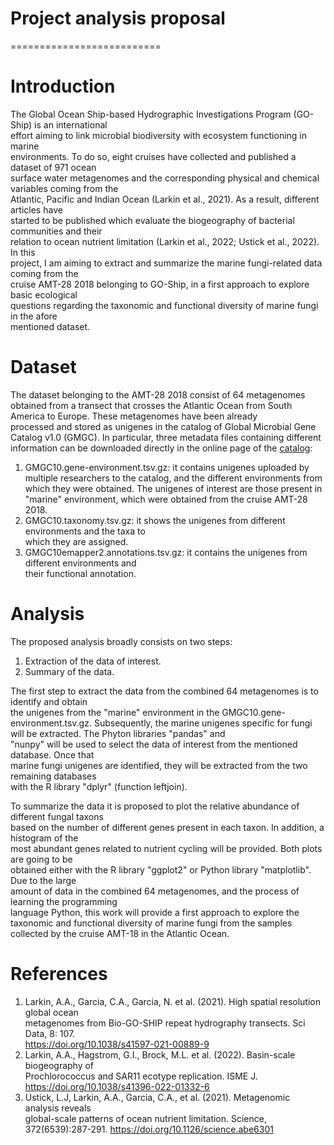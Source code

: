 # Project analysis proposal
==========================

# Introduction

The Global Ocean Ship-based Hydrographic Investigations Program (GO-Ship) is an international  
effort aiming to link microbial biodiversity with ecosystem functioning in marine  
environments. To do so, eight cruises have collected and published a dataset of 971 ocean  
surface water metagenomes and the corresponding physical and chemical variables coming from the   
Atlantic, Pacific and Indian Ocean (Larkin et al., 2021). As a result, different articles have  
started to be published which evaluate the biogeography of bacterial communities and their  
relation to ocean nutrient  limitation (Larkin et al., 2022; Ustick et al., 2022).  In this  
project, I am aiming to extract and summarize the marine fungi-related data coming from the  
cruise AMT-28 2018 belonging to GO-Ship, in a first approach to explore basic ecological  
questions regarding the taxonomic and functional diversity of marine fungi in the afore  
mentioned dataset.  

# Dataset

The dataset belonging to the AMT-28 2018 consist of 64 metagenomes obtained from a transect that 
crosses the Atlantic Ocean from South America to Europe. These metagenomes have been already  
processed and stored as unigenes in the catalog of Global Microbial Gene Catalog v1.0 (GMGC). In
particular, three metadata files containing different information can be downloaded directly in 
the online page of the [catalog](https://gmgc.embl.de/):

1. GMGC10.gene-environment.tsv.gz: it contains unigenes uploaded by multiple researchers to the 
catalog, and the different environments from which they were obtained. The unigenes of interest 
are those present in "marine" environment, which were obtained from the cruise AMT-28 2018.
2. GMGC10.taxonomy.tsv.gz: it shows the unigenes from different environments and the taxa to  
which they are assigned. 
3. GMGC10emapper2.annotations.tsv.gz: it contains the unigenes from different environments and  
their functional annotation.

# Analysis  

The proposed analysis broadly consists on two steps:

1. Extraction of the data of interest.
2. Summary of the data.

The first step to extract the data from the combined 64 metagenomes is to identify and obtain  
the unigenes from the "marine" environment in the GMGC10.gene-environment.tsv.gz. Subsequently, 
the marine unigenes specific for fungi will be extracted. The Phyton libraries "pandas" and  
"nunpy" will be used to select the data of interest from the mentioned database. Once that  
marine fungi unigenes are identified, they will be extracted from the two remaining databases  
with the R library "dplyr" (function leftjoin).  

To summarize the data it is proposed to plot the relative abundance of different fungal taxons  
based on the number of different genes present in each taxon. In addition, a histogram of the  
most abundant genes related to nutrient cycling will be provided. Both plots are going to be  
obtained either with the R library "ggplot2" or Python library "matplotlib". Due to the large  
amount of data in the combined 64 metagenomes, and the process of learning the programming  
language Python, this work will provide a first approach to explore the taxonomic and functional 
diversity of marine fungi from the samples collected by the cruise AMT-18 in the Atlantic Ocean.  


# References

1. Larkin, A.A., Garcia, C.A., Garcia, N. et al. (2021). High spatial resolution global ocean  
metagenomes from Bio-GO-SHIP repeat hydrography transects. Sci Data, 8: 107.  
https://doi.org/10.1038/s41597-021-00889-9
2. Larkin, A.A., Hagstrom, G.I., Brock, M.L. et al. (2022). Basin-scale biogeography of  
Prochlorococcus and SAR11 ecotype replication. ISME J. https://doi.org/10.1038/s41396-022-01332-6
3. Ustick, L.J, Larkin, A.A., Garcia, C.A., et al. (2021). Metagenomic analysis reveals  
global-scale patterns of ocean nutrient limitation. Science, 372(6539):287-291. https://doi.org/10.1126/science.abe6301






